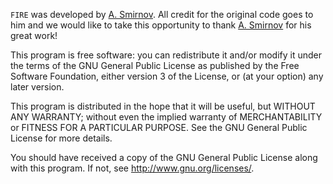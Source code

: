 `FIRE` was developed by [A. Smirnov](https://gitlab.com/feynmanintegrals/fire). All credit for the original code goes to him and we would like to take this opportunity to thank [A. Smirnov](https://gitlab.com/feynmanintegrals/fire) for his great work!

This program is free software: you can redistribute it and/or modify
it under the terms of the GNU General Public License as published by
the Free Software Foundation, either version 3 of the License, or
(at your option) any later version.

This program is distributed in the hope that it will be useful,
but WITHOUT ANY WARRANTY; without even the implied warranty of
MERCHANTABILITY or FITNESS FOR A PARTICULAR PURPOSE.  See the
GNU General Public License for more details.

You should have received a copy of the GNU General Public License
along with this program.  If not, see <http://www.gnu.org/licenses/>.